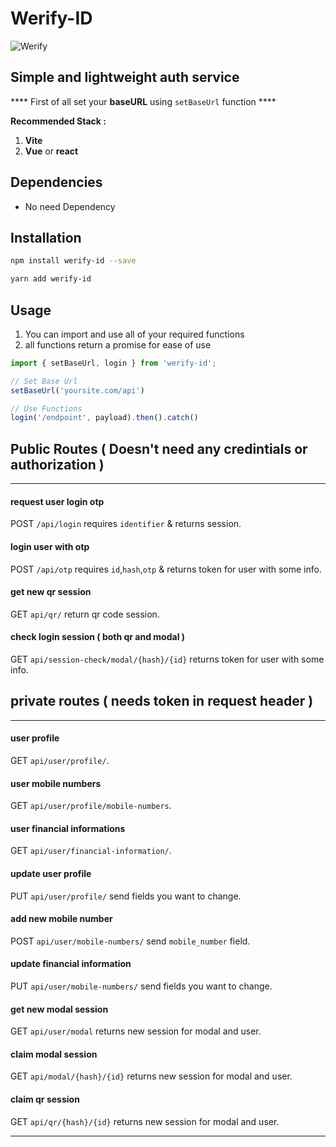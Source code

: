 # Werify-ID

![Werify](https://avatars.githubusercontent.com/u/125675596?s=200&v=4)


## Simple and lightweight auth service

**** First of all set your **baseURL** using `setBaseUrl` function ****

**Recommended Stack :**
1. **Vite**
2. **Vue** or **react**


## Dependencies
- No need Dependency

## Installation
```bash
npm install werify-id --save
```
```bash
yarn add werify-id
```

## Usage
1. You can import and use all of your required functions
2. all functions return a promise for ease of use


```javascript
import { setBaseUrl, login } from 'werify-id';

// Set Base Url
setBaseUrl('yoursite.com/api')

// Use Functions
login('/endpoint', payload).then().catch()
```

## Public Routes ( Doesn't need any credintials or authorization )

----------


#### request user login otp
POST `/api/login` requires `identifier` & returns session.

#### login user with otp
POST `/api/otp` requires `id`,`hash`,`otp` & returns token for user with some info.

#### get new qr session
GET `api/qr/` return qr code session.

#### check login session ( both qr and modal )
GET `api/session-check/modal/{hash}/{id}` returns token for user with some info.



## private routes ( needs token in request header )
----------

#### user profile
GET `api/user/profile/`.

#### user mobile numbers
GET `api/user/profile/mobile-numbers`.

#### user financial informations
GET `api/user/financial-information/`.

#### update user profile
PUT `api/user/profile/` send fields you want to change.

#### add new mobile number
POST `api/user/mobile-numbers/` send `mobile_number` field.

#### update financial information
PUT `api/user/mobile-numbers/` send fields you want to change.

#### get new modal session
GET `api/user/modal` returns new session for modal and user.

#### claim modal session
GET `api/modal/{hash}/{id}` returns new session for modal and user.

#### claim qr session
GET `api/qr/{hash}/{id}` returns new session for modal and user.

----------